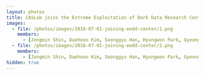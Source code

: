 ```yaml
---
layout: photos
title: CASLab joins the Extreme Exploitation of Dark Data Research Center
images:
  - file: /photos/images/2018-07-01-joining-eedd-center/1.png
    members: 
      - [Jongmin Shin, Daehoon Kim, Seonggyu Han, Hyungwon Park, Gyeongseo Park, Ki-Dong Kang, Seulki Kim, Sangwoong Kim]
  - file: /photos/images/2018-07-01-joining-eedd-center/2.png
    members: 
      - [Jongmin Shin, Daehoon Kim, Seonggyu Han, Hyungwon Park, Gyeongseo Park, Seulki Kim, Ki-Dong Kang, Sangwoong Kim]
hidden: true
---
```


